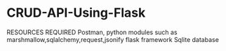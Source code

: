 # CRUD-API-Using-Flask


RESOURCES REQUIRED
Postman, 
python modules such as marshmallow,sqlalchemy,request,jsonify
flask framework
Sqlite database
